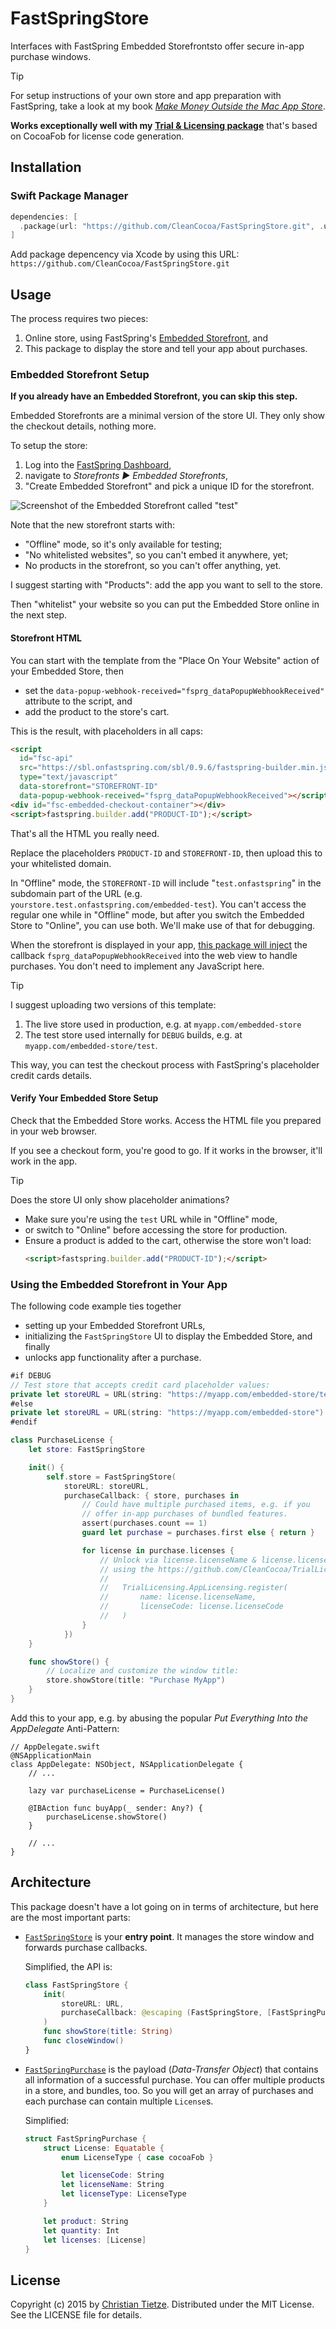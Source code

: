# FastSpringStore

Interfaces with FastSpring Embedded Storefrontsto offer secure in-app purchase windows.

> [!TIP]
> For setup instructions of your own store and app preparation with FastSpring, take a look at my book [_Make Money Outside the Mac App Store_](https://christiantietze.de/books/make-money-outside-mac-app-store-fastspring/).

**Works exceptionally well with my [Trial & Licensing package](https://github.com/CleanCocoa/TrialLicensing)** that's based on CocoaFob for license code generation.

[Embedded Storefront]: https://developer.fastspring.com/docs/building-and-adding-an-embedded-storefront-to-your-website

## Installation

### Swift Package Manager

```swift
dependencies: [
  .package(url: "https://github.com/CleanCocoa/FastSpringStore.git", .upToNextMajor(from: Version(1, 0, 0))),
]
```

Add package depencency via Xcode by using this URL: `https://github.com/CleanCocoa/FastSpringStore.git`

## Usage

The process requires two pieces:

1. Online store, using FastSpring's [Embedded Storefront][], and
2. This package to display the store and tell your app about purchases.

### Embedded Storefront Setup

**If you already have an Embedded Storefront, you can skip this step.**

Embedded Storefronts are a minimal version of the store UI. They only show the checkout details, nothing more.

To setup the store:

1. Log into the [FastSpring Dashboard](https://app.fastspring.com/), 
2. navigate to _Storefronts ▶ Embedded Storefronts_,
3. "Create Embedded Storefront" and pick a unique ID for the storefront.

![Screenshot of the Embedded Storefront called "test"](./assets/screenshot-embedded-store_0_new.png)

Note that the new storefront starts with:

- "Offline" mode, so it's only available for testing;
- "No whitelisted websites", so you can't embed it anywhere, yet;
- No products in the storefront, so you can't offer anything, yet.

I suggest starting with "Products": add the app you want to sell to the store. 

Then "whitelist" your website so you can put the Embedded Store online in the next step. 

#### Storefront HTML

You can start with the template from the "Place On Your Website" action of your Embedded Store, then

- set the `data-popup-webhook-received="fsprg_dataPopupWebhookReceived"` attribute to the script, and
- add the product to the store's cart.

This is the result, with placeholders in all caps:

```html
<script
  id="fsc-api"
  src="https://sbl.onfastspring.com/sbl/0.9.6/fastspring-builder.min.js"
  type="text/javascript"
  data-storefront="STOREFRONT-ID"
  data-popup-webhook-received="fsprg_dataPopupWebhookReceived"></script>
<div id="fsc-embedded-checkout-container"></div>
<script>fastspring.builder.add("PRODUCT-ID");</script>
```

That's all the HTML you really need. 

Replace the placeholders `PRODUCT-ID` and `STOREFRONT-ID`, then upload this to your whitelisted domain.

In "Offline" mode, the `STOREFRONT-ID` will include "`test.onfastspring`" in the subdomain part of the URL (e.g. `yourstore.test.onfastspring.com/embedded-test`). You can't access the regular one while in "Offline" mode, but after you switch the Embedded Store to "Online", you can use both. We'll make use of that for debugging.

When the storefront is displayed in your app, [this package will inject][inject] the callback `fsprg_dataPopupWebhookReceived` into the web view to handle purchases. You don't need to implement any JavaScript here.

> [!TIP]
> I suggest uploading two versions of this template: 
> 
> 1. The live store used in production, e.g. at `myapp.com/embedded-store`
> 2. The test store used internally for `DEBUG` builds, e.g. at `myapp.com/embedded-store/test`.
> 
> This way, you can test the checkout process with FastSpring's placeholder credit cards details.

[inject]: https://github.com/CleanCocoa/FastSpringStore/blob/5a70b488a72c623bb85b703c8c3533f67125c57d/Sources/FastSpringStore/FastSpringStoreJavaScriptBridge.swift#L55

#### Verify Your Embedded Store Setup

Check that the Embedded Store works. Access the HTML file you prepared in your web browser.

If you see a checkout form, you're good to go. If it works in the browser, it'll work in the app.

> [!TIP]
> Does the store UI only show placeholder animations? 
> 
> - Make sure you're using the `test` URL while in "Offline" mode, 
> - or switch to "Online" before accessing the store for production.
> - Ensure a product is added to the cart, otherwise the store won't load:
>     ```html
>     <script>fastspring.builder.add("PRODUCT-ID");</script>
>     ```

### Using the Embedded Storefront in Your App

The following code example ties together 

- setting up your Embedded Storefront URLs,
- initializing the `FastSpringStore` UI to display the Embedded Store, and finally 
- unlocks app functionality after a purchase.

```swift
#if DEBUG
// Test store that accepts credit card placeholder values:
private let storeURL = URL(string: "https://myapp.com/embedded-store/test")!
#else
private let storeURL = URL(string: "https://myapp.com/embedded-store")!
#endif

class PurchaseLicense {
    let store: FastSpringStore

    init() {
        self.store = FastSpringStore(
            storeURL: storeURL,
            purchaseCallback: { store, purchases in
                // Could have multiple purchased items, e.g. if you
                // offer in-app purchases of bundled features.
                assert(purchases.count == 1)
                guard let purchase = purchases.first else { return }

                for license in purchase.licenses {
                    // Unlock via license.licenseName & license.licenseCode, e.g.
                    // using the https://github.com/CleanCocoa/TrialLicensing package:
                    // 
                    //   TrialLicensing.AppLicensing.register(
                    //       name: license.licenseName, 
                    //       licenseCode: license.licenseCode
                    //   )
                }
            })
    }

    func showStore() {
        // Localize and customize the window title:
        store.showStore(title: "Purchase MyApp")
    }
}
```

Add this to your app, e.g. by abusing the popular _Put Everything Into the AppDelegate_ Anti-Pattern:

```
// AppDelegate.swift
@NSApplicationMain
class AppDelegate: NSObject, NSApplicationDelegate {
    // ...
    
    lazy var purchaseLicense = PurchaseLicense()
    
    @IBAction func buyApp(_ sender: Any?) {
        purchaseLicense.showStore()
    }
    
    // ...
}
```

## Architecture

This package doesn't have a lot going on in terms of architecture, but here are the most important parts:

- [`FastSpringStore`](https://github.com/CleanCocoa/FastSpringStore/blob/main/Sources/FastSpringStore/FastSpringStore.swift) is your **entry point**. It manages the store window and forwards purchase callbacks. 

    Simplified, the API is:
    ```swift
    class FastSpringStore {
        init(
            storeURL: URL,
            purchaseCallback: @escaping (FastSpringStore, [FastSpringPurchase]) -> Void
        )
        func showStore(title: String)
        func closeWindow()
    }
    ```
    
- [`FastSpringPurchase`](https://github.com/CleanCocoa/FastSpringStore/blob/main/Sources/FastSpringStore/FastSpringPurchase.swift) is the payload (_Data-Transfer Object_) that contains all information of a successful purchase. You can offer multiple products in a store, and bundles, too. So you will get an array of purchases and each purchase can contain multiple `License`s. 

    Simplified:
    ```swift
    struct FastSpringPurchase {
        struct License: Equatable {
            enum LicenseType { case cocoaFob }

            let licenseCode: String
            let licenseName: String
            let licenseType: LicenseType
        }

        let product: String
        let quantity: Int
        let licenses: [License]
    }
    ```

## License

Copyright (c) 2015 by [Christian Tietze](https://christiantietze.de/). Distributed under the MIT License. See the LICENSE file for details.
